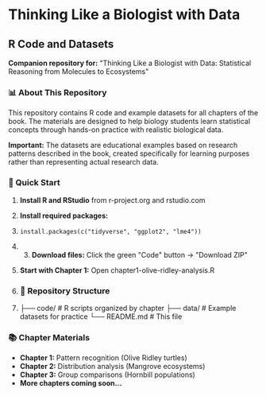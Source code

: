 # Thinking Like a Biologist with Data
## R Code and Datasets

**Companion repository for:** "Thinking Like a Biologist with Data: Statistical Reasoning from Molecules to Ecosystems"

### 📊 About This Repository

This repository contains R code and example datasets for all chapters of the book. The materials are designed to help biology students learn statistical concepts through hands-on practice with realistic biological data.

**Important:** The datasets are educational examples based on research patterns described in the book, created specifically for learning purposes rather than representing actual research data.

### 🚀 Quick Start

1. **Install R and RStudio** from r-project.org and rstudio.com
2. **Install required packages:**
3. ```install.packages(c("tidyverse", "ggplot2", "lme4"))```
4. 3. **Download files:** Click the green "Code" button → "Download ZIP"
4. **Start with Chapter 1:** Open chapter1-olive-ridley-analysis.R

5. ### 📁 Repository Structure
6. ├── code/           # R scripts organized by chapter
├── data/           # Example datasets for practice
└── README.md       # This file
### 📚 Chapter Materials

- **Chapter 1:** Pattern recognition (Olive Ridley turtles)
- **Chapter 2:** Distribution analysis (Mangrove ecosystems)
- **Chapter 3:** Group comparisons (Hornbill populations) 
- **More chapters coming soon...**
